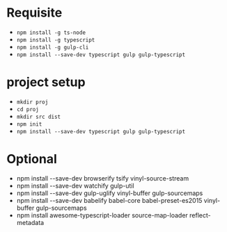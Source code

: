# Requisite
* `npm install -g ts-node`
* `npm install -g typescript`
* `npm install -g gulp-cli`
* `npm install --save-dev typescript gulp gulp-typescript`

# project setup
* `mkdir proj`
* `cd proj`
* `mkdir src dist`
* `npm init`
* `npm install --save-dev typescript gulp gulp-typescript`

# Optional
* npm install --save-dev browserify tsify vinyl-source-stream
* npm install --save-dev watchify gulp-util
* npm install --save-dev gulp-uglify vinyl-buffer gulp-sourcemaps
* npm install --save-dev babelify babel-core babel-preset-es2015 vinyl-buffer gulp-sourcemaps
* npm install awesome-typescript-loader source-map-loader reflect-metadata
